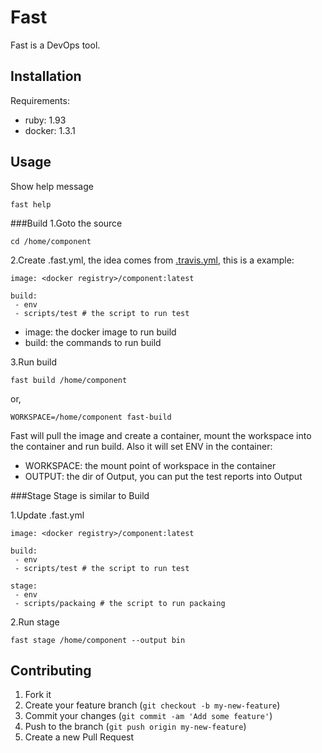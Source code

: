 # Fast
Fast is a DevOps tool.

## Installation

Requirements:
 * ruby: 1.93
 * docker: 1.3.1

## Usage
Show help message
```
fast help
```
 
###Build
1.Goto the source
```
cd /home/component
```
2.Create .fast.yml, the idea comes from [.travis.yml](http://docs.travis-ci.com/user/build-configuration/), this is a example:
```
image: <docker registry>/component:latest

build:
 - env
 - scripts/test # the script to run test
```

* image: the docker image to run build
* build: the commands to run build

3.Run build
```
fast build /home/component
```
or,
```
WORKSPACE=/home/component fast-build 
``` 
Fast will pull the image and create a container, mount the workspace into the container and run build.
Also it will set ENV in the container:
* WORKSPACE: the mount point of workspace in the container
* OUTPUT: the dir of Output, you can put the test reports into Output

###Stage
Stage is similar to Build

1.Update .fast.yml
```
image: <docker registry>/component:latest

build:
 - env
 - scripts/test # the script to run test
 
stage:
 - env
 - scripts/packaing # the script to run packaing
```

2.Run stage
```
fast stage /home/component --output bin
```

## Contributing

1. Fork it 
2. Create your feature branch (`git checkout -b my-new-feature`)
3. Commit your changes (`git commit -am 'Add some feature'`)
4. Push to the branch (`git push origin my-new-feature`)
5. Create a new Pull Request
